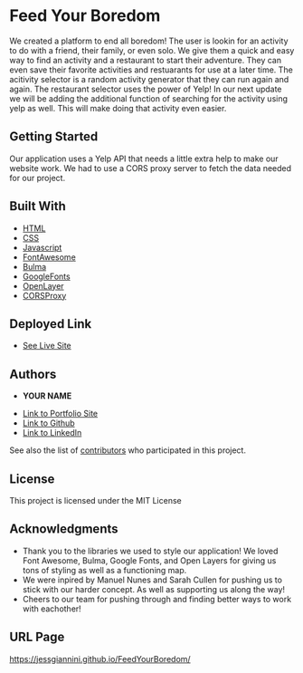 # Feed Your Boredom

We created a platform to end all boredom! The user is lookin for an activity to do with a friend, their family, or even solo. We give them a quick and easy way to find an activity and a restaurant to start their adventure. They can even save their favorite activities and restuarants for use at a later time. The acitivity selector is a random activity generator that they can run again and again. The restaurant selector uses the power of Yelp! In our next update we will be adding the additional function of searching for the activity using yelp as well. This will make doing that activity even easier.

## Getting Started

Our application uses a Yelp API that needs a little extra help to make our website work. We had to use a CORS proxy server to fetch the data needed for our project.

## Built With

- [HTML](https://developer.mozilla.org/en-US/docs/Web/HTML)
- [CSS](https://developer.mozilla.org/en-US/docs/Web/CSS)
- [Javascript](https://developer.mozilla.org/en-US/docs/Web/JavaScript)
- [FontAwesome](https://fontawesome.com/kits/9de12bd4dc/use?welcome=yes)
- [Bulma](https://bulma.io/)
- [GoogleFonts](https://fonts.google.com/)
- [OpenLayer](https://cdn.jsdelivr.net/gh/openlayers/openlayers.github.io@master/en/v6.5.0/build/ol.js)
- [CORSProxy](https://cors.bridged.cc)

## Deployed Link

- [See Live Site](https://jessgiannini.github.io/FeedYourBoredom/)

## Authors

- **YOUR NAME**

* [Link to Portfolio Site](#)
* [Link to Github](https://github.com/)
* [Link to LinkedIn](https://www.linkedin.com/)

See also the list of [contributors](https://github.com/JessGiannini/FeedYourBoredom/graphs/contributors) who participated in this project.

## License

This project is licensed under the MIT License

## Acknowledgments

- Thank you to the libraries we used to style our application! We loved Font Awesome, Bulma, Google Fonts, and Open Layers for giving us tons of styling as well as a functioning map.
- We were inpired by Manuel Nunes and Sarah Cullen for pushing us to stick with our harder concept. As well as supporting us along the way!
- Cheers to our team for pushing through and finding better ways to work with eachother!

## URL Page

https://jessgiannini.github.io/FeedYourBoredom/

